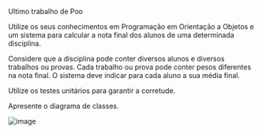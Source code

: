 Ultimo trabalho de Poo

Utilize os seus conhecimentos em Programação em Orientação a Objetos 
e um sistema para calcular a nota final dos alunos de uma determinada disciplina.

Considere que a disciplina pode conter diversos alunos e diversos trabalhos ou provas.
Cada trabalho ou prova pode conter pesos diferentes na nota final. 
O sistema deve indicar para cada aluno a sua média final.

Utilize os testes unitários para garantir a corretude.

Apresente o diagrama de classes.

![image](https://user-images.githubusercontent.com/84744978/176212254-052a33c9-1d70-4752-8c39-366f49a4b229.png)
